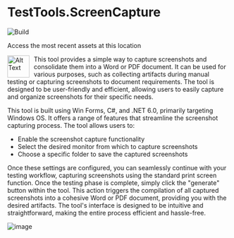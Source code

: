 # TestTools.ScreenCapture


![Build](https://github.com/peterrexj/TestTools.ScreenCapture/actions/workflows/dotnet-desktop.yml/badge.svg)

Access the most recent assets at this location
<div style="float: left; margin-right: 10px;">
<img src="https://github.com/peterrexj/TestTools.ScreenCapture/assets/10838987/13e5a99d-3a7f-48d6-a3d8-8161142fd3e0" alt="Alt Text" style="width:50px;height:50px;" />
</div>

This tool provides a simple way to capture screenshots and consolidate them into a Word or PDF document. It can be used for various purposes, such as collecting artifacts during manual testing or capturing screenshots to document requirements. The tool is designed to be user-friendly and efficient, allowing users to easily capture and organize screenshots for their specific needs.


This tool is built using Win Forms, C#, and .NET 6.0, primarily targeting Windows OS. It offers a range of features that streamline the screenshot capturing process. The tool allows users to:

* Enable the screenshot capture functionality
* Select the desired monitor from which to capture screenshots
* Choose a specific folder to save the captured screenshots

Once these settings are configured, you can seamlessly continue with your testing workflow, capturing screenshots using the standard print screen function. Once the testing phase is complete, simply click the "generate" button within the tool. This action triggers the compilation of all captured screenshots into a cohesive Word or PDF document, providing you with the desired artifacts. The tool's interface is designed to be intuitive and straightforward, making the entire process efficient and hassle-free.

![image](https://github.com/peterrexj/TestTools.ScreenCapture/assets/10838987/9713f6a1-dc7e-4ed1-9f3a-a18b51d8e2c2)
